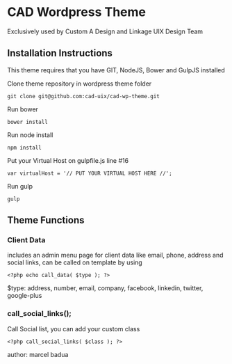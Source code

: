 # CAD Wordpress Theme

Exclusively used by Custom A Design and Linkage UIX Design Team

## Installation Instructions

This theme requires that you have GIT, NodeJS, Bower and GulpJS installed

Clone theme repository in wordpress theme folder

    git clone git@github.com:cad-uix/cad-wp-theme.git

Run bower

    bower install

Run node install

    npm install

Put your Virtual Host on gulpfile.js line #16

	var virtualHost = '// PUT YOUR VIRTUAL HOST HERE //'; 

Run gulp

    gulp

## Theme Functions

### Client Data

includes an admin menu page for client data like email, phone, address and social links, can be called on template by using

    <?php echo call_data( $type ); ?>
	
$type: address, number, email, company, facebook, linkedin, twitter, google-plus

### call_social_links();

Call Social list, you can add your custom class

    <?php call_social_links( $class ); ?>


author: marcel badua